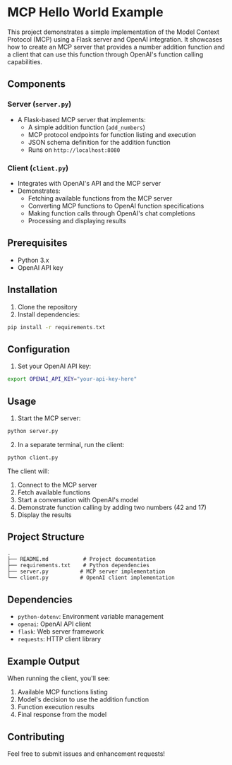 # MCP Hello World Example

This project demonstrates a simple implementation of the Model Context Protocol (MCP) using a Flask server and OpenAI integration. It showcases how to create an MCP server that provides a number addition function and a client that can use this function through OpenAI's function calling capabilities.

## Components

### Server (`server.py`)
- A Flask-based MCP server that implements:
  - A simple addition function (`add_numbers`)
  - MCP protocol endpoints for function listing and execution
  - JSON schema definition for the addition function
  - Runs on `http://localhost:8080`

### Client (`client.py`)
- Integrates with OpenAI's API and the MCP server
- Demonstrates:
  - Fetching available functions from the MCP server
  - Converting MCP functions to OpenAI function specifications
  - Making function calls through OpenAI's chat completions
  - Processing and displaying results

## Prerequisites

- Python 3.x
- OpenAI API key

## Installation

1. Clone the repository
2. Install dependencies:
```bash
pip install -r requirements.txt
```

## Configuration

1. Set your OpenAI API key:
```bash
export OPENAI_API_KEY="your-api-key-here"
```

## Usage

1. Start the MCP server:
```bash
python server.py
```

2. In a separate terminal, run the client:
```bash
python client.py
```

The client will:
1. Connect to the MCP server
2. Fetch available functions
3. Start a conversation with OpenAI's model
4. Demonstrate function calling by adding two numbers (42 and 17)
5. Display the results

## Project Structure

```
.
├── README.md           # Project documentation
├── requirements.txt    # Python dependencies
├── server.py          # MCP server implementation
└── client.py          # OpenAI client implementation
```

## Dependencies

- `python-dotenv`: Environment variable management
- `openai`: OpenAI API client
- `flask`: Web server framework
- `requests`: HTTP client library

## Example Output

When running the client, you'll see:
1. Available MCP functions listing
2. Model's decision to use the addition function
3. Function execution results
4. Final response from the model

## Contributing

Feel free to submit issues and enhancement requests!